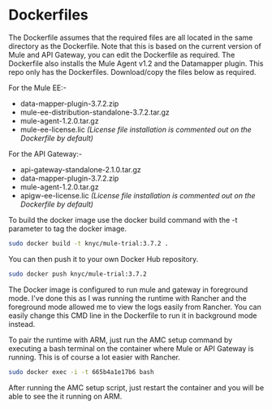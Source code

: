 # Dockerfiles

The Dockerfile assumes that the required files are all located in the same directory as the Dockerfile. Note that this is based on the current version of Mule and API Gateway, you can edit the Dockerfile as required. The Dockerfile also installs the Mule Agent v1.2 and the Datamapper plugin. This repo only has the Dockerfiles. Download/copy the files below as required.

For the Mule EE:-
- data-mapper-plugin-3.7.2.zip
- mule-ee-distribution-standalone-3.7.2.tar.gz
- mule-agent-1.2.0.tar.gz
- mule-ee-license.lic *(License file installation is commented out on the Dockerfile by default)*

For the API Gateway:-
- api-gateway-standalone-2.1.0.tar.gz
- data-mapper-plugin-3.7.2.zip
- mule-agent-1.2.0.tar.gz
- apigw-ee-license.lic *(License file installation is commented out on the Dockerfile by default)*

To build the docker image use the docker build command with the -t parameter to tag the docker image.
```sh
sudo docker build -t knyc/mule-trial:3.7.2 .
```

You can then push it to your own Docker Hub repository. 
```sh
sudo docker push knyc/mule-trial:3.7.2
```

The Docker image is configured to run mule and gateway in foreground mode. I've done this as I was running the runtime with Rancher and the foreground mode allowed me to view the logs easily from Rancher. You can easily change this CMD line in the Dockerfile to run it in background mode instead.

To pair the runtime with ARM, just run the AMC setup command by executing a bash terminal on the container where Mule or API Gateway is running. This is of course a lot easier with Rancher.
```sh
sudo docker exec -i -t 665b4a1e17b6 bash
```

After running the AMC setup script, just restart the container and you will be able to see the it running on ARM.
